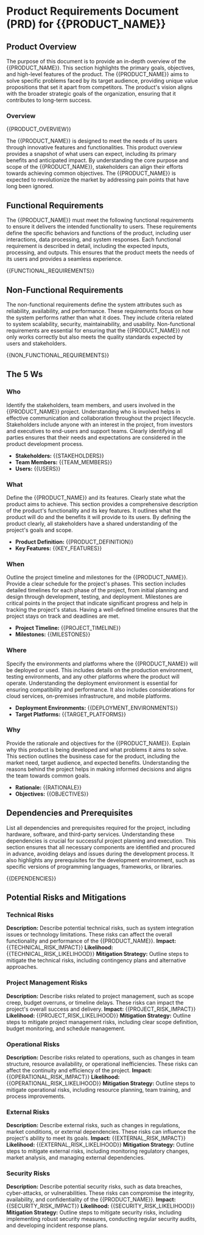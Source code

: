 # Product Requirements Document (PRD) for {{PRODUCT_NAME}}

## Product Overview
The purpose of this document is to provide an in-depth overview of the {{PRODUCT_NAME}}. This section highlights the primary goals, objectives, and high-level features of the product. The {{PRODUCT_NAME}} aims to solve specific problems faced by its target audience, providing unique value propositions that set it apart from competitors. The product's vision aligns with the broader strategic goals of the organization, ensuring that it contributes to long-term success.

### Overview
{{PRODUCT_OVERVIEW}}

The {{PRODUCT_NAME}} is designed to meet the needs of its users through innovative features and functionalities. This product overview provides a snapshot of what users can expect, including its primary benefits and anticipated impact. By understanding the core purpose and scope of the {{PRODUCT_NAME}}, stakeholders can align their efforts towards achieving common objectives. The {{PRODUCT_NAME}} is expected to revolutionize the market by addressing pain points that have long been ignored.

## Functional Requirements
The {{PRODUCT_NAME}} must meet the following functional requirements to ensure it delivers the intended functionality to users. These requirements define the specific behaviors and functions of the product, including user interactions, data processing, and system responses. Each functional requirement is described in detail, including the expected inputs, processing, and outputs. This ensures that the product meets the needs of its users and provides a seamless experience.

{{FUNCTIONAL_REQUIREMENTS}}

## Non-Functional Requirements
The non-functional requirements define the system attributes such as reliability, availability, and performance. These requirements focus on how the system performs rather than what it does. They include criteria related to system scalability, security, maintainability, and usability. Non-functional requirements are essential for ensuring that the {{PRODUCT_NAME}} not only works correctly but also meets the quality standards expected by users and stakeholders.

{{NON_FUNCTIONAL_REQUIREMENTS}}

## The 5 Ws
### Who
Identify the stakeholders, team members, and users involved in the {{PRODUCT_NAME}} project. Understanding who is involved helps in effective communication and collaboration throughout the project lifecycle. Stakeholders include anyone with an interest in the project, from investors and executives to end-users and support teams. Clearly identifying all parties ensures that their needs and expectations are considered in the product development process.

- **Stakeholders:** {{STAKEHOLDERS}}
- **Team Members:** {{TEAM_MEMBERS}}
- **Users:** {{USERS}}

### What
Define the {{PRODUCT_NAME}} and its features. Clearly state what the product aims to achieve. This section provides a comprehensive description of the product's functionality and its key features. It outlines what the product will do and the benefits it will provide to its users. By defining the product clearly, all stakeholders have a shared understanding of the project's goals and scope.

- **Product Definition:** {{PRODUCT_DEFINITION}}
- **Key Features:** {{KEY_FEATURES}}

### When
Outline the project timeline and milestones for the {{PRODUCT_NAME}}. Provide a clear schedule for the project's phases. This section includes detailed timelines for each phase of the project, from initial planning and design through development, testing, and deployment. Milestones are critical points in the project that indicate significant progress and help in tracking the project's status. Having a well-defined timeline ensures that the project stays on track and deadlines are met.

- **Project Timeline:** {{PROJECT_TIMELINE}}
- **Milestones:** {{MILESTONES}}

### Where
Specify the environments and platforms where the {{PRODUCT_NAME}} will be deployed or used. This includes details on the production environment, testing environments, and any other platforms where the product will operate. Understanding the deployment environment is essential for ensuring compatibility and performance. It also includes considerations for cloud services, on-premises infrastructure, and mobile platforms.

- **Deployment Environments:** {{DEPLOYMENT_ENVIRONMENTS}}
- **Target Platforms:** {{TARGET_PLATFORMS}}

### Why
Provide the rationale and objectives for the {{PRODUCT_NAME}}. Explain why this product is being developed and what problems it aims to solve. This section outlines the business case for the product, including the market need, target audience, and expected benefits. Understanding the reasons behind the project helps in making informed decisions and aligns the team towards common goals.

- **Rationale:** {{RATIONALE}}
- **Objectives:** {{OBJECTIVES}}

## Dependencies and Prerequisites
List all dependencies and prerequisites required for the project, including hardware, software, and third-party services. Understanding these dependencies is crucial for successful project planning and execution. This section ensures that all necessary components are identified and procured in advance, avoiding delays and issues during the development process. It also highlights any prerequisites for the development environment, such as specific versions of programming languages, frameworks, or libraries.

{{DEPENDENCIES}}

## Potential Risks and Mitigations
### Technical Risks
**Description:** Describe potential technical risks, such as system integration issues or technology limitations. These risks can affect the overall functionality and performance of the {{PRODUCT_NAME}}.
**Impact:** {{TECHNICAL_RISK_IMPACT}}
**Likelihood:** {{TECHNICAL_RISK_LIKELIHOOD}}
**Mitigation Strategy:** Outline steps to mitigate the technical risks, including contingency plans and alternative approaches.

### Project Management Risks
**Description:** Describe risks related to project management, such as scope creep, budget overruns, or timeline delays. These risks can impact the project's overall success and delivery.
**Impact:** {{PROJECT_RISK_IMPACT}}
**Likelihood:** {{PROJECT_RISK_LIKELIHOOD}}
**Mitigation Strategy:** Outline steps to mitigate project management risks, including clear scope definition, budget monitoring, and schedule management.

### Operational Risks
**Description:** Describe risks related to operations, such as changes in team structure, resource availability, or operational inefficiencies. These risks can affect the continuity and efficiency of the project.
**Impact:** {{OPERATIONAL_RISK_IMPACT}}
**Likelihood:** {{OPERATIONAL_RISK_LIKELIHOOD}}
**Mitigation Strategy:** Outline steps to mitigate operational risks, including resource planning, team training, and process improvements.

### External Risks
**Description:** Describe external risks, such as changes in regulations, market conditions, or external dependencies. These risks can influence the project's ability to meet its goals.
**Impact:** {{EXTERNAL_RISK_IMPACT}}
**Likelihood:** {{EXTERNAL_RISK_LIKELIHOOD}}
**Mitigation Strategy:** Outline steps to mitigate external risks, including monitoring regulatory changes, market analysis, and managing external dependencies.

### Security Risks
**Description:** Describe potential security risks, such as data breaches, cyber-attacks, or vulnerabilities. These risks can compromise the integrity, availability, and confidentiality of the {{PRODUCT_NAME}}.
**Impact:** {{SECURITY_RISK_IMPACT}}
**Likelihood:** {{SECURITY_RISK_LIKELIHOOD}}
**Mitigation Strategy:** Outline steps to mitigate security risks, including implementing robust security measures, conducting regular security audits, and developing incident response plans.
